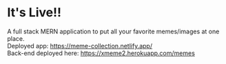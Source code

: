 # It's Live!!
A full stack MERN application to put all your favorite memes/images at one place. <br/>
Deployed app: https://meme-collection.netlify.app/ <br/>
Back-end deployed here: https://xmeme2.herokuapp.com/memes
